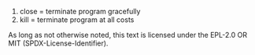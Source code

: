 1. close = terminate program gracefully
1. kill = terminate program at all costs

As long as not otherwise noted,
this text is licensed under the EPL-2.0 OR MIT (SPDX-License-Identifier).
